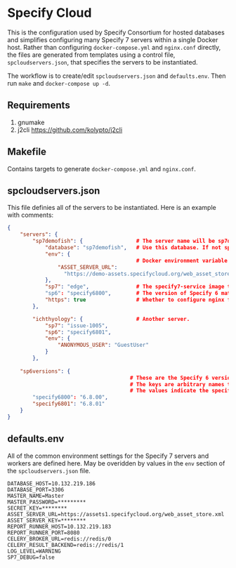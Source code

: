 # Specify Cloud
This is the configuration used by Specify Consortium for hosted databases and simplifies 
configuring many Specify 7 servers within a single Docker host. Rather than configuring 
`docker-compose.yml` and `nginx.conf` directly, the files are generated from templates using 
a control file, `spcloudservers.json`, that specifies the servers to be instantiated.

The workflow is to create/edit `spcloudservers.json` and `defaults.env`. Then run `make` and
`docker-compose up -d`.

## Requirements
1. gnumake
2. j2cli https://github.com/kolypto/j2cli

## Makefile
Contains targets to generate `docker-compose.yml` and `nginx.conf`. 

## spcloudservers.json
This file definies all of the servers to be instantiated. Here is an example with comments:
```json
{
    "servers": {
        "sp7demofish": {                 # The server name will be sp7demofish.
            "database": "sp7demofish",   # Use this database. If not specified use the servername with dashes replaced with underscores.
            "env": {
                                         # Docker environment variable overrides can be placed here.
                "ASSET_SERVER_URL": 
                  "https://demo-assets.specifycloud.org/web_asset_store.xml"
            },
            "sp7": "edge",               # The specify7-service image tag to be used. From https://hub.docker.com/r/specifyconsortium/specify7-service/tags.
            "sp6": "specify6800",        # The version of Specify 6 matching the database version. Must correspond to a key in the "sp6versions" section below.
            "https": true                # Whether to configure nginx for https for this service. Optional; defaults to true.
        },

        "ichthyology": {                 # Another server.
            "sp7": "issue-1005",
            "sp6": "specify6801",
            "env": {
                "ANONYMOUS_USER": "GuestUser"
            }
        },
        
    "sp6versions": {
                                       # These are the Specify 6 versions that will be used.
                                       # The keys are arbitrary names that can be referenced from the servers section.
                                       # The values indicate the specify6-service image tag from https://hub.docker.com/r/specifyconsortium/specify6-service/tags. 
        "specify6800": "6.8.00",
        "specify6801": "6.8.01"
    }
}

```

## defaults.env
All of the common environment settings for the Specify 7 servers and workers are defined here.
May be overidden by values in the `env` section of the `spcloudservers.json` file.

```properties
DATABASE_HOST=10.132.219.186
DATABASE_PORT=3306
MASTER_NAME=Master
MASTER_PASSWORD=*********
SECRET_KEY=********
ASSET_SERVER_URL=https://assets1.specifycloud.org/web_asset_store.xml
ASSET_SERVER_KEY=********
REPORT_RUNNER_HOST=10.132.219.183
REPORT_RUNNER_PORT=8080
CELERY_BROKER_URL=redis://redis/0
CELERY_RESULT_BACKEND=redis://redis/1
LOG_LEVEL=WARNING
SP7_DEBUG=false
```

